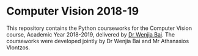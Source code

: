 # Computer Vision 2018-19

This repository contains the Python courseworks for the Computer Vision course, Academic Year 2018-2019, delivered by [Dr Wenjia Bai](http://wp.doc.ic.ac.uk/wbai/data/). The courseworks were developed jointly by Dr Wenjia Bai and Mr Athanasios Vlontzos.
